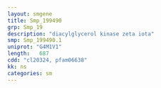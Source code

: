 ```yaml
---
layout: smgene
title: Smp_199490
grp: Smp_19
description: "diacylglycerol kinase zeta iota"
smp: Smp_199490.1
uniprot: "G4M1V1"
length:   687
cdd: "cl20324, pfam06638"
kk: ns
categories: sm
---
```

